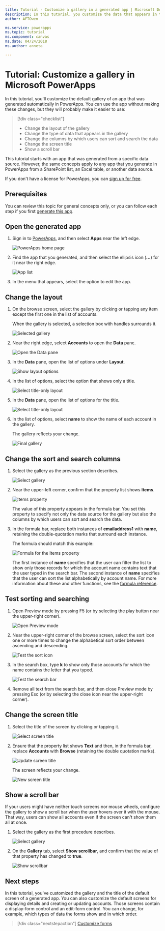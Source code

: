 ```yaml
---
title: Tutorial - Customize a gallery in a generated app | Microsoft Docs
description: In this tutorial, you customize the data that appears in the gallery and other elements of an app that was generated automatically in PowerApps.
author: AFTOwen

ms.service: powerapps
ms.topic: tutorial
ms.component: canvas
ms.date: 04/24/2018
ms.author: anneta

---
```

# Tutorial: Customize a gallery in Microsoft PowerApps
In this tutorial, you'll customize the default gallery of an app that was generated automatically in PowerApps. You can use the app without making these changes, but they will probably make it easier to use:

> [!div class="checklist"]
> * Change the layout of the gallery
> * Change the type of data that appears in the gallery
> * Change the columns by which users can sort and search the data
> * Change the screen title
> * Show a scroll bar

This tutorial starts with an app that was generated from a specific data source. However, the same concepts apply to any app that you generate in PowerApps from a SharePoint list, an Excel table, or another data source. 

If you don't have a license for PowerApps, you can [sign up for free](../signup-for-powerapps.md).

## Prerequisites
You can review this topic for general concepts only, or you can follow each step if you first [generate this app](data-platform-create-app.md).

## Open the generated app
1. Sign in to [PowerApps](https://web.powerapps.com), and then select **Apps** near the left edge.

	![PowerApps home page](./media/customize-layout-sharepoint/sign-in.png)

1. Find the app that you generated, and then select the ellipsis icon (**...**) for it near the right edge.

	![App list](./media/customize-layout-sharepoint/open-for-edit.png)

1. In the menu that appears, select the option to edit the app. 

## Change the layout
1. On the browse screen, select the gallery by clicking or tapping any item except the first one in the list of accounts.

	When the gallery is selected, a selection box with handles surrounds it.

	![Selected gallery](./media/customize-layout-sharepoint/select-gallery.png)

1. Near the right edge, select **Accounts** to open the **Data** pane.

	![Open the **Data** pane](./media/customize-layout-sharepoint/open-data-pane.png)

1. In the **Data** pane, open the list of options under **Layout**.

	![Show layout options](./media/customize-layout-sharepoint/show-layouts.png)

1. In the list of options, select the option that shows only a title.

	![Select title-only layout](./media/customize-layout-sharepoint/choose-layout.png)

1. In the **Data** pane, open the list of options for the title.

	![Select title-only layout](./media/customize-layout-sharepoint/show-title-options.png)

1. In the list of options, select **name** to show the name of each account in the gallery.

    The gallery reflects your change.

	![Final gallery](./media/customize-layout-sharepoint/final-gallery.png)

## Change the sort and search columns
1. Select the gallery as the previous section describes.

	![Select gallery](./media/customize-layout-sharepoint/select-gallery-title.png)

2. Near the upper-left corner, confirm that the property list shows **Items**.

	![Items property](./media/customize-layout-sharepoint/items-property.png)

	The value of this property appears in the formula bar. You set this property to specify not only the data source for the gallery but also the columns by which users can sort and search the data.

1. In the formula bar, replace both instances of **emailaddress1** with **name**, retaining the double-quotation marks that surround each instance.

	The formula should match this example:

	![Formula for the Items property](./media/customize-layout-sharepoint/items-value.png)

	The first instance of **name** specifies that the user can filter the list to show only those records for which the account name contains text that the user typed in the search bar. The second instance of **name** specifies that the user can sort the list alphabetically by account name. For more information about these and other functions, see the [formula reference](formula-reference.md).

## Test sorting and searching
1. Open Preview mode by pressing F5 (or by selecting the play button near the upper-right corner).

	![Open Preview mode](./media/customize-layout-sharepoint/open-preview.png)

1. Near the upper-right corner of the browse screen, select the sort icon one or more times to change the alphabetical sort order between ascending and descending.

	![Test the sort icon](./media/customize-layout-sharepoint/sort-button.png)

1. In the search box, type **k** to show only those accounts for which the name contains the letter that you typed.

	![Test the search bar](./media/customize-layout-sharepoint/test-filter.png)

1. Remove all text from the search bar, and then close Preview mode by pressing Esc (or by selecting the close icon near the upper-right corner).

## Change the screen title
1. Select the title of the screen by clicking or tapping it.

	![Select screen title](./media/customize-layout-sharepoint/select-title.png)

1. Ensure that the property list shows **Text** and then, in the formula bar, replace **Accounts** with **Browse** (retaining the double quotation marks).

	![Update screen title](./media/customize-layout-sharepoint/change-screen-title.png)

	The screen reflects your change.

	![New screen title](./media/customize-layout-sharepoint/new-screen-title.png)

## Show a scroll bar
If your users might have neither touch screens nor mouse wheels, configure the gallery to show a scroll bar when the user hovers over it with the mouse. That way, users can show all accounts even if the screen can't show them all at once.

1. Select the gallery as the first procedure describes.

	![Select gallery](./media/customize-layout-sharepoint/select-gallery-sorted.png)

1. On the **Gallery** tab, select **Show scrollbar**, and confirm that the value of that property has changed to **true**. 

	![Show scrollbar](./media/customize-layout-sharepoint/show-scrollbar.png)

## Next steps
In this tutorial, you've customized the gallery and the title of the default screen of a generated app. You can also customize the default screens for displaying details and creating or updating accounts. Those screens contain a display-form control and an edit-form control. You can change, for example, which types of data the forms show and in which order.

> [!div class="nextstepaction"]
> [Customize forms](customize-forms-sharepoint.md)